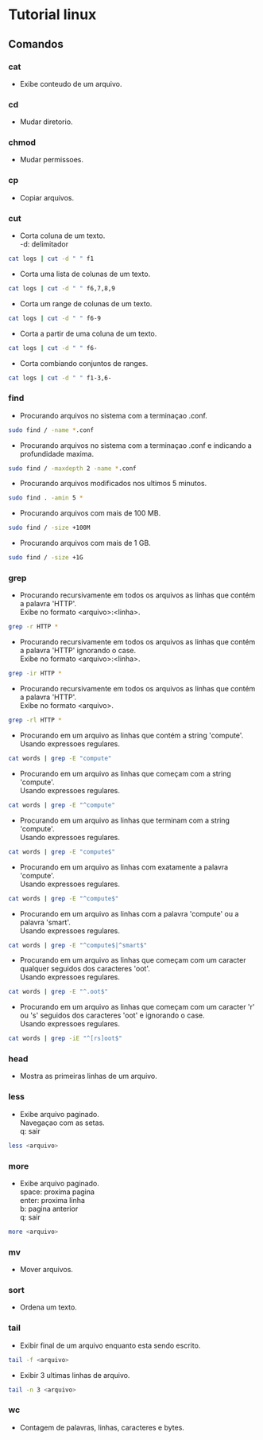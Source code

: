 # Tutorial linux

## Comandos

### cat
- Exibe conteudo de um arquivo.

### cd
- Mudar diretorio.

### chmod
- Mudar permissoes.

### cp
- Copiar arquivos.

### cut
- Corta coluna de um texto. <br>
  -d: delimitador
```sh
cat logs | cut -d " " f1
```

- Corta uma lista de colunas de um texto. <br>
```sh
cat logs | cut -d " " f6,7,8,9
```

- Corta um range de colunas de um texto. <br>
```sh
cat logs | cut -d " " f6-9
```

- Corta a partir de uma coluna de um texto. <br>
```sh
cat logs | cut -d " " f6-
```

- Corta combiando conjuntos de ranges. <br>
```sh
cat logs | cut -d " " f1-3,6-
```

### find
- Procurando arquivos no sistema com a terminaçao .conf.
```sh
sudo find / -name *.conf
```

- Procurando arquivos no sistema com a terminaçao .conf e indicando a profundidade maxima.
```sh
sudo find / -maxdepth 2 -name *.conf
```

- Procurando arquivos modificados nos ultimos 5 minutos.
```sh
sudo find . -amin 5 *
```

- Procurando arquivos com mais de 100 MB.
```sh
sudo find / -size +100M
```

- Procurando arquivos com mais de 1 GB.
```sh
sudo find / -size +1G
```

### grep
- Procurando recursivamente em todos os arquivos as linhas que contém a palavra 'HTTP'. <br>
  Exibe no formato \<arquivo>:\<linha>.
```sh
grep -r HTTP *
```

- Procurando recursivamente em todos os arquivos as linhas que contém a palavra 'HTTP' ignorando o case. <br>
  Exibe no formato \<arquivo>:\<linha>.
```sh
grep -ir HTTP *
```

- Procurando recursivamente em todos os arquivos as linhas que contém a palavra 'HTTP'. <br>
  Exibe no formato \<arquivo>.
```sh
grep -rl HTTP *
```

- Procurando em um arquivo as linhas que contém a string 'compute'. <br>
  Usando expressoes regulares.
```sh
cat words | grep -E "compute"
```

- Procurando em um arquivo as linhas que começam com a string 'compute'. <br>
  Usando expressoes regulares.
```sh
cat words | grep -E "^compute"
```

- Procurando em um arquivo as linhas que terminam com a string 'compute'. <br>
  Usando expressoes regulares.
```sh
cat words | grep -E "compute$"
```

- Procurando em um arquivo as linhas com exatamente a palavra 'compute'. <br>
  Usando expressoes regulares.
```sh
cat words | grep -E "^compute$"
```

- Procurando em um arquivo as linhas com a palavra 'compute' ou a palavra 'smart'. <br>
  Usando expressoes regulares.
```sh
cat words | grep -E "^compute$|^smart$"
```

- Procurando em um arquivo as linhas que começam com um caracter qualquer seguidos dos caracteres 'oot'. <br>
  Usando expressoes regulares.
```sh
cat words | grep -E "^.oot$"
```

- Procurando em um arquivo as linhas que começam com um caracter 'r' ou 's' seguidos dos caracteres 'oot' e ignorando o case. <br>
  Usando expressoes regulares.
```sh
cat words | grep -iE "^[rs]oot$"
```

### head
- Mostra as primeiras linhas de um arquivo.

### less
- Exibe arquivo paginado. <br>
  Navegaçao com as setas. <br>
  q: sair
```sh
less <arquivo>
```

### more
- Exibe arquivo paginado. <br>
  space: proxima pagina <br>
  enter: proxima linha <br>
  b: pagina anterior <br>
  q: sair
```sh
more <arquivo>
```

### mv
- Mover arquivos.

### sort
- Ordena um texto.

### tail
- Exibir final de um arquivo enquanto esta sendo escrito.
```sh
tail -f <arquivo>
```

- Exibir 3 ultimas linhas de arquivo.
```sh
tail -n 3 <arquivo>
```

### wc
- Contagem de palavras, linhas, caracteres e bytes.
